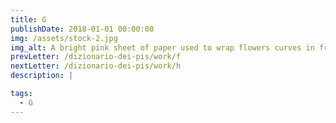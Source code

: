```yaml
---
title: G
publishDate: 2018-01-01 00:00:00
img: /assets/stock-2.jpg
img_alt: A bright pink sheet of paper used to wrap flowers curves in front of rich blue background
prevLetter: /dizionario-dei-pis/work/f
nextLetter: /dizionario-dei-pis/work/h
description: |

tags:
  - G
---
```



